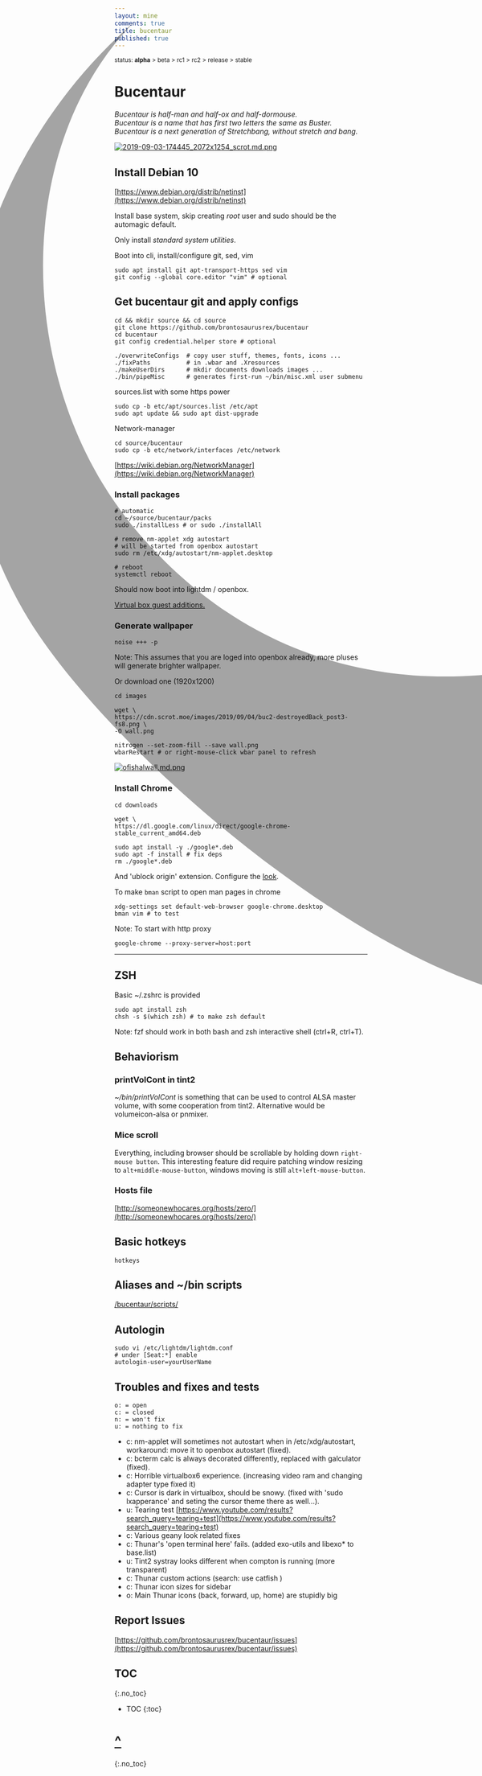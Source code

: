 ```yaml
---
layout: mine
comments: true
title: bucentaur
published: true
---
```

<img src="data:image/svg+xml;base64,PD94bWwgdmVyc2lvbj0iMS4wIiBlbmNvZGluZz0iVVRGLTgiIHN0YW5kYWxvbmU9Im5vIj8+Cjwh%0D%0ALS0gQ3JlYXRlZCB3aXRoIElua3NjYXBlIChodHRwOi8vd3d3Lmlua3NjYXBlLm9yZy8pIC0tPgoK%0D%0APHN2ZwogICB4bWxuczpkYz0iaHR0cDovL3B1cmwub3JnL2RjL2VsZW1lbnRzLzEuMS8iCiAgIHht%0D%0AbG5zOmNjPSJodHRwOi8vY3JlYXRpdmVjb21tb25zLm9yZy9ucyMiCiAgIHhtbG5zOnJkZj0iaHR0%0D%0AcDovL3d3dy53My5vcmcvMTk5OS8wMi8yMi1yZGYtc3ludGF4LW5zIyIKICAgeG1sbnM6c3ZnPSJo%0D%0AdHRwOi8vd3d3LnczLm9yZy8yMDAwL3N2ZyIKICAgeG1sbnM9Imh0dHA6Ly93d3cudzMub3JnLzIw%0D%0AMDAvc3ZnIgogICB4bWxuczpzb2RpcG9kaT0iaHR0cDovL3NvZGlwb2RpLnNvdXJjZWZvcmdlLm5l%0D%0AdC9EVEQvc29kaXBvZGktMC5kdGQiCiAgIHhtbG5zOmlua3NjYXBlPSJodHRwOi8vd3d3Lmlua3Nj%0D%0AYXBlLm9yZy9uYW1lc3BhY2VzL2lua3NjYXBlIgogICB3aWR0aD0iNzAwIgogICBoZWlnaHQ9Ijcw%0D%0AMCIKICAgdmlld0JveD0iMCAwIDE4NS4yMDgzNCAxODUuMjA4MzQiCiAgIHZlcnNpb249IjEuMSIK%0D%0AICAgaWQ9InN2ZzgiCiAgIGlua3NjYXBlOnZlcnNpb249IjAuOTIuNCAoNWRhNjg5YzMxMywgMjAx%0D%0AOS0wMS0xNCkiCiAgIHNvZGlwb2RpOmRvY25hbWU9ImJ1Y2VudGF1ckxvZ29maW5hbC5zdmciCiAg%0D%0AIGlua3NjYXBlOmV4cG9ydC1maWxlbmFtZT0iL2hvbWUvdGljaG8vZG93bmxvYWRzL2J1Y2VudGF1%0D%0AckxvZ29maW5hbC5wbmciCiAgIGlua3NjYXBlOmV4cG9ydC14ZHBpPSIxMDciCiAgIGlua3NjYXBl%0D%0AOmV4cG9ydC15ZHBpPSIxMDciPgogIDx0aXRsZQogICAgIGlkPSJ0aXRsZTQ0OTAiPjE5MjB4MTA4%0D%0AMDwvdGl0bGU+CiAgPGRlZnMKICAgICBpZD0iZGVmczIiIC8+CiAgPHNvZGlwb2RpOm5hbWVkdmll%0D%0AdwogICAgIGlkPSJiYXNlIgogICAgIHBhZ2Vjb2xvcj0iIzYzNjM2MyIKICAgICBib3JkZXJjb2xv%0D%0Acj0iIzY2NjY2NiIKICAgICBib3JkZXJvcGFjaXR5PSIxLjAiCiAgICAgaW5rc2NhcGU6cGFnZW9w%0D%0AYWNpdHk9IjAiCiAgICAgaW5rc2NhcGU6cGFnZXNoYWRvdz0iMiIKICAgICBpbmtzY2FwZTp6b29t%0D%0APSIwLjQ5NDk3NDc2IgogICAgIGlua3NjYXBlOmN4PSI0NTguOTA1NzUiCiAgICAgaW5rc2NhcGU6%0D%0AY3k9IjI0NC4xNjAwMSIKICAgICBpbmtzY2FwZTpkb2N1bWVudC11bml0cz0icHgiCiAgICAgaW5r%0D%0Ac2NhcGU6Y3VycmVudC1sYXllcj0ibGF5ZXIxIgogICAgIHNob3dncmlkPSJmYWxzZSIKICAgICBp%0D%0AbmtzY2FwZTpzaG93cGFnZXNoYWRvdz0iZmFsc2UiCiAgICAgaW5rc2NhcGU6cGFnZWNoZWNrZXJi%0D%0Ab2FyZD0idHJ1ZSIKICAgICB1bml0cz0icHgiCiAgICAgaW5rc2NhcGU6d2luZG93LXdpZHRoPSIx%0D%0AOTA4IgogICAgIGlua3NjYXBlOndpbmRvdy1oZWlnaHQ9IjEwODEiCiAgICAgaW5rc2NhcGU6d2lu%0D%0AZG93LXg9IjYiCiAgICAgaW5rc2NhcGU6d2luZG93LXk9IjQ2IgogICAgIGlua3NjYXBlOndpbmRv%0D%0Ady1tYXhpbWl6ZWQ9IjEiCiAgICAgc2hvd2d1aWRlcz0idHJ1ZSIKICAgICBpbmtzY2FwZTpndWlk%0D%0AZS1iYm94PSJ0cnVlIgogICAgIGd1aWRlY29sb3I9IiMwNTE1N2UiCiAgICAgZ3VpZGVvcGFjaXR5%0D%0APSIwLjEzMzMzMzMzIgogICAgIGZpdC1tYXJnaW4tdG9wPSIxIgogICAgIGZpdC1tYXJnaW4tbGVm%0D%0AdD0iMSIKICAgICBmaXQtbWFyZ2luLXJpZ2h0PSIxIgogICAgIGZpdC1tYXJnaW4tYm90dG9tPSIx%0D%0AIj4KICAgIDxzb2RpcG9kaTpndWlkZQogICAgICAgcG9zaXRpb249Ii0yMjguNzM0MzQsNDAzLjQ3%0D%0ANzYyIgogICAgICAgb3JpZW50YXRpb249IjEsMCIKICAgICAgIGlkPSJndWlkZTQ0ODMiCiAgICAg%0D%0AICBpbmtzY2FwZTpsb2NrZWQ9ImZhbHNlIgogICAgICAgaW5rc2NhcGU6bGFiZWw9IiIKICAgICAg%0D%0AIGlua3NjYXBlOmNvbG9yPSJyZ2IoNCwxMDIsMTYpIiAvPgogICAgPHNvZGlwb2RpOmd1aWRlCiAg%0D%0AICAgICBwb3NpdGlvbj0iNDMyLjc1NjEsLTY0LjI3NDk0MyIKICAgICAgIG9yaWVudGF0aW9uPSIx%0D%0ALDAiCiAgICAgICBpZD0iZ3VpZGU0NDg1IgogICAgICAgaW5rc2NhcGU6bG9ja2VkPSJmYWxzZSIK%0D%0AICAgICAgIGlua3NjYXBlOmxhYmVsPSIiCiAgICAgICBpbmtzY2FwZTpjb2xvcj0icmdiKDMsNzMs%0D%0AMTIpIiAvPgogICAgPHNvZGlwb2RpOmd1aWRlCiAgICAgICBwb3NpdGlvbj0iMzY1LjY3MzA5LC0y%0D%0AMjEuOTMzMDgiCiAgICAgICBvcmllbnRhdGlvbj0iMCwxIgogICAgICAgaWQ9Imd1aWRlNDQ4NyIK%0D%0AICAgICAgIGlua3NjYXBlOmxvY2tlZD0iZmFsc2UiCiAgICAgICBpbmtzY2FwZTpsYWJlbD0iMTky%0D%0AMHgxMDgwLCBIRFRWIDEwJSB0aXRsZSBzYWZlIgogICAgICAgaW5rc2NhcGU6Y29sb3I9InJnYigz%0D%0ALDczLDEyKSIgLz4KICAgIDxzb2RpcG9kaTpndWlkZQogICAgICAgcG9zaXRpb249IjM3Mi4wODc1%0D%0ANiw0MDMuNDc3NjIiCiAgICAgICBvcmllbnRhdGlvbj0iMCwxIgogICAgICAgaWQ9Imd1aWRlNDQ4%0D%0AOSIKICAgICAgIGlua3NjYXBlOmxvY2tlZD0iZmFsc2UiCiAgICAgICBpbmtzY2FwZTpsYWJlbD0i%0D%0AIgogICAgICAgaW5rc2NhcGU6Y29sb3I9InJnYigzLDczLDEyKSIgLz4KICA8L3NvZGlwb2RpOm5h%0D%0AbWVkdmlldz4KICA8bWV0YWRhdGEKICAgICBpZD0ibWV0YWRhdGE1Ij4KICAgIDxyZGY6UkRGPgog%0D%0AICAgICA8Y2M6V29yawogICAgICAgICByZGY6YWJvdXQ9IiI+CiAgICAgICAgPGRjOmZvcm1hdD5p%0D%0AbWFnZS9zdmcreG1sPC9kYzpmb3JtYXQ+CiAgICAgICAgPGRjOnR5cGUKICAgICAgICAgICByZGY6%0D%0AcmVzb3VyY2U9Imh0dHA6Ly9wdXJsLm9yZy9kYy9kY21pdHlwZS9TdGlsbEltYWdlIiAvPgogICAg%0D%0AICAgIDxkYzp0aXRsZT4xOTIweDEwODA8L2RjOnRpdGxlPgogICAgICAgIDxjYzpsaWNlbnNlCiAg%0D%0AICAgICAgICAgcmRmOnJlc291cmNlPSJodHRwOi8vYXJ0bGlicmUub3JnL2xpY2VuY2UvbGFsIiAv%0D%0APgogICAgICAgIDxkYzpwdWJsaXNoZXI+CiAgICAgICAgICA8Y2M6QWdlbnQ+CiAgICAgICAgICAg%0D%0AIDxkYzp0aXRsZT5icm9udG9zYXVydXNyZXg8L2RjOnRpdGxlPgogICAgICAgICAgPC9jYzpBZ2Vu%0D%0AdD4KICAgICAgICA8L2RjOnB1Ymxpc2hlcj4KICAgICAgPC9jYzpXb3JrPgogICAgICA8Y2M6TGlj%0D%0AZW5zZQogICAgICAgICByZGY6YWJvdXQ9Imh0dHA6Ly9hcnRsaWJyZS5vcmcvbGljZW5jZS9sYWwi%0D%0APgogICAgICAgIDxjYzpwZXJtaXRzCiAgICAgICAgICAgcmRmOnJlc291cmNlPSJodHRwOi8vY3Jl%0D%0AYXRpdmVjb21tb25zLm9yZy9ucyNSZXByb2R1Y3Rpb24iIC8+CiAgICAgICAgPGNjOnBlcm1pdHMK%0D%0AICAgICAgICAgICByZGY6cmVzb3VyY2U9Imh0dHA6Ly9jcmVhdGl2ZWNvbW1vbnMub3JnL25zI0Rp%0D%0Ac3RyaWJ1dGlvbiIgLz4KICAgICAgICA8Y2M6cGVybWl0cwogICAgICAgICAgIHJkZjpyZXNvdXJj%0D%0AZT0iaHR0cDovL2NyZWF0aXZlY29tbW9ucy5vcmcvbnMjRGVyaXZhdGl2ZVdvcmtzIiAvPgogICAg%0D%0AICAgIDxjYzpyZXF1aXJlcwogICAgICAgICAgIHJkZjpyZXNvdXJjZT0iaHR0cDovL2NyZWF0aXZl%0D%0AY29tbW9ucy5vcmcvbnMjU2hhcmVBbGlrZSIgLz4KICAgICAgICA8Y2M6cmVxdWlyZXMKICAgICAg%0D%0AICAgICByZGY6cmVzb3VyY2U9Imh0dHA6Ly9jcmVhdGl2ZWNvbW1vbnMub3JnL25zI05vdGljZSIg%0D%0ALz4KICAgICAgICA8Y2M6cmVxdWlyZXMKICAgICAgICAgICByZGY6cmVzb3VyY2U9Imh0dHA6Ly9j%0D%0AcmVhdGl2ZWNvbW1vbnMub3JnL25zI0F0dHJpYnV0aW9uIiAvPgogICAgICA8L2NjOkxpY2Vuc2U+%0D%0ACiAgICA8L3JkZjpSREY+CiAgPC9tZXRhZGF0YT4KICA8ZwogICAgIGlua3NjYXBlOmxhYmVsPSJM%0D%0AYXllciAxIgogICAgIGlua3NjYXBlOmdyb3VwbW9kZT0ibGF5ZXIiCiAgICAgaWQ9ImxheWVyMSIK%0D%0AICAgICB0cmFuc2Zvcm09InRyYW5zbGF0ZSgtNDkuODQzOTE2LC00Ny41MTY3MDUpIj4KICAgIDxw%0D%0AYXRoCiAgICAgICBzdHlsZT0iY29sb3I6IzAwMDAwMDtmb250LXN0eWxlOm5vcm1hbDtmb250LXZh%0D%0AcmlhbnQ6bm9ybWFsO2ZvbnQtd2VpZ2h0Om5vcm1hbDtmb250LXN0cmV0Y2g6bm9ybWFsO2ZvbnQt%0D%0Ac2l6ZTptZWRpdW07bGluZS1oZWlnaHQ6bm9ybWFsO2ZvbnQtZmFtaWx5OnNhbnMtc2VyaWY7Zm9u%0D%0AdC12YXJpYW50LWxpZ2F0dXJlczpub3JtYWw7Zm9udC12YXJpYW50LXBvc2l0aW9uOm5vcm1hbDtm%0D%0Ab250LXZhcmlhbnQtY2Fwczpub3JtYWw7Zm9udC12YXJpYW50LW51bWVyaWM6bm9ybWFsO2ZvbnQt%0D%0AdmFyaWFudC1hbHRlcm5hdGVzOm5vcm1hbDtmb250LWZlYXR1cmUtc2V0dGluZ3M6bm9ybWFsO3Rl%0D%0AeHQtaW5kZW50OjA7dGV4dC1hbGlnbjpzdGFydDt0ZXh0LWRlY29yYXRpb246bm9uZTt0ZXh0LWRl%0D%0AY29yYXRpb24tbGluZTpub25lO3RleHQtZGVjb3JhdGlvbi1zdHlsZTpzb2xpZDt0ZXh0LWRlY29y%0D%0AYXRpb24tY29sb3I6IzAwMDAwMDtsZXR0ZXItc3BhY2luZzpub3JtYWw7d29yZC1zcGFjaW5nOm5v%0D%0Acm1hbDt0ZXh0LXRyYW5zZm9ybTpub25lO3dyaXRpbmctbW9kZTpsci10YjtkaXJlY3Rpb246bHRy%0D%0AO3RleHQtb3JpZW50YXRpb246bWl4ZWQ7ZG9taW5hbnQtYmFzZWxpbmU6YXV0bztiYXNlbGluZS1z%0D%0AaGlmdDpiYXNlbGluZTt0ZXh0LWFuY2hvcjpzdGFydDt3aGl0ZS1zcGFjZTpub3JtYWw7c2hhcGUt%0D%0AcGFkZGluZzowO2NsaXAtcnVsZTpub256ZXJvO2Rpc3BsYXk6aW5saW5lO292ZXJmbG93OnZpc2li%0D%0AbGU7dmlzaWJpbGl0eTp2aXNpYmxlO29wYWNpdHk6MTtpc29sYXRpb246YXV0bzttaXgtYmxlbmQt%0D%0AbW9kZTpub3JtYWw7Y29sb3ItaW50ZXJwb2xhdGlvbjpzUkdCO2NvbG9yLWludGVycG9sYXRpb24t%0D%0AZmlsdGVyczpsaW5lYXJSR0I7c29saWQtY29sb3I6IzAwMDAwMDtzb2xpZC1vcGFjaXR5OjE7dmVj%0D%0AdG9yLWVmZmVjdDpub25lO2ZpbGw6IzAwMDAwMDtmaWxsLW9wYWNpdHk6MTtmaWxsLXJ1bGU6bm9u%0D%0AemVybztzdHJva2U6bm9uZTtzdHJva2Utd2lkdGg6MjIuNTcwMzM1Mzk7c3Ryb2tlLWxpbmVjYXA6%0D%0AYnV0dDtzdHJva2UtbGluZWpvaW46bWl0ZXI7c3Ryb2tlLW1pdGVybGltaXQ6NDtzdHJva2UtZGFz%0D%0AaGFycmF5Om5vbmU7c3Ryb2tlLWRhc2hvZmZzZXQ6MDtzdHJva2Utb3BhY2l0eToxO3BhaW50LW9y%0D%0AZGVyOm5vcm1hbDtjb2xvci1yZW5kZXJpbmc6YXV0bztpbWFnZS1yZW5kZXJpbmc6YXV0bztzaGFw%0D%0AZS1yZW5kZXJpbmc6YXV0bzt0ZXh0LXJlbmRlcmluZzphdXRvO2VuYWJsZS1iYWNrZ3JvdW5kOmFj%0D%0AY3VtdWxhdGUiCiAgICAgICBkPSJNIDg5Ljg4NTEzNiw1MS4yNjQyNjUgQyA1OC45MDMyMjUsNzgu%0D%0AMTk2Mzk4IDQ5LjM0NTc0OSwxMjIuODE1OTQgNjkuOTYzNDUyLDE1OC4zMTQyMyBjIDIwLjYxNzY5%0D%0AOSwzNS40OTgzIDExNC41Nzk3NzgsMTA4LjY1ODQ3IDEyMy41NDkyMzgsNDYuNDQ1OTEgNS4xMjE2%0D%0ANywtMzUuNTI0MSAzNy42NTAwMSwtNzIuMDU2MTcgMzEuNjIxMTMsLTExMi42NjI0NDcgdiAwIGMg%0D%0ANC40NTk3LDMwLjAzNzU2NyAtMjguNDg1NzMsNjcuMjM3OTA3IC01My4wNDU3MSw3NC4xMDgyNTcg%0D%0ALTMwLjY4NDQ4LDguNTgzNjEgLTU5Ljc5MDA3LDIuNzkxODQgLTgxLjM5MjYxNCwtMjIuMjQwODkg%0D%0AQyA2OC4xNTQ3MSwxMTcuODQ1MSA2Ny4yMjczNjIsNzQuMzExMDkxIDg5Ljg4NTEzNiw1MS4yNjQy%0D%0ANjUgWiIKICAgICAgIGlkPSJwYXRoMTQzMS03LTktNiIKICAgICAgIGlua3NjYXBlOmNvbm5lY3Rv%0D%0Aci1jdXJ2YXR1cmU9IjAiCiAgICAgICBzb2RpcG9kaTpub2RldHlwZXM9ImNzc2Njc3NjIiAvPgog%0D%0AIDwvZz4KPC9zdmc+Cg==" style="min-width:2032px; position: absolute; margin-left: -400px; margin-top: -110px; margin-bottom: -510px; opacity: 0.35; user-select: none; pointer-events: none;">

<small>status: **alpha** > beta > rc1 > rc2 > release > stable</small>

# Bucentaur

*Bucentaur is half-man and half-ox and half-dormouse.  
Bucentaur is a name that has first two letters the same as Buster.  
Bucentaur is a next generation of Stretchbang, without stretch and bang.*

[![2019-09-03-174445_2072x1254_scrot.md.png](https://cdn.scrot.moe/images/2019/09/03/2019-09-03-174445_2072x1254_scrot.md.png)](https://cdn.scrot.moe/images/2019/09/03/2019-09-03-174445_2072x1254_scrot.png)

## Install Debian 10

[https://www.debian.org/distrib/netinst](https://www.debian.org/distrib/netinst)

Install base system, skip creating *root* user and sudo should be the automagic default.  

Only install *standard system utilities*.

Boot into cli, install/configure git, sed, vim

    sudo apt install git apt-transport-https sed vim
    git config --global core.editor "vim" # optional

## Get bucentaur git and apply configs

    cd && mkdir source && cd source
    git clone https://github.com/brontosaurusrex/bucentaur
    cd bucentaur
    git config credential.helper store # optional
    
    ./overwriteConfigs  # copy user stuff, themes, fonts, icons ...
    ./fixPaths          # in .wbar and .Xresources
    ./makeUserDirs      # mkdir documents downloads images ...
    ./bin/pipeMisc      # generates first-run ~/bin/misc.xml user submenu

sources.list with some https power

    sudo cp -b etc/apt/sources.list /etc/apt
    sudo apt update && sudo apt dist-upgrade

Network-manager

    cd source/bucentaur
    sudo cp -b etc/network/interfaces /etc/network

[https://wiki.debian.org/NetworkManager](https://wiki.debian.org/NetworkManager)

### Install packages

    # automatic
    cd ~/source/bucentaur/packs
    sudo ./installLess # or sudo ./installAll
    
    # remove nm-applet xdg autostart
    # will be started from openbox autostart
    sudo rm /etc/xdg/autostart/nm-applet.desktop

    # reboot
    systemctl reboot

Should now boot into lightdm / openbox.

[Virtual box guest additions.](https://virtualboxes.org/doc/installing-guest-additions-on-debian/)

### Generate wallpaper

    noise +++ -p
    
Note: This assumes that you are loged into openbox already, more pluses will generate brighter wallpaper.

Or download one (1920x1200)

    cd images
    
    wget \
    https://cdn.scrot.moe/images/2019/09/04/buc2-destroyedBack_post3-fs8.png \
    -O wall.png
    
    nitrogen --set-zoom-fill --save wall.png
    wbarRestart # or right-mouse-click wbar panel to refresh
    
[![ofishalwall.md.png](https://cdn.scrot.moe/images/2019/09/09/ofishalwall.md.png)](https://cdn.scrot.moe/images/2019/09/09/ofishalwall.png)

### Install Chrome

    cd downloads
    
    wget \
    https://dl.google.com/linux/direct/google-chrome-stable_current_amd64.deb
    
    sudo apt install -y ./google*.deb
    sudo apt -f install # fix deps
    rm ./google*.deb
    
And 'ublock origin' extension. Configure the [look](https://cdn.scrot.moe/images/2019/09/09/chrome.png).

To make `bman` script to open man pages in chrome

    xdg-settings set default-web-browser google-chrome.desktop
    bman vim # to test

Note: To start with http proxy

    google-chrome --proxy-server=host:port
    
---
## ZSH

Basic ~/.zshrc is provided

    sudo apt install zsh
    chsh -s $(which zsh) # to make zsh default

Note: fzf should work in both bash and zsh interactive shell (ctrl+R, ctrl+T).

## Behaviorism

### printVolCont in tint2
*~/bin/printVolCont* is something that can be used to control ALSA master volume, with some cooperation from tint2. Alternative would be volumeicon-alsa or pnmixer.

### Mice scroll

Everything, including browser should be scrollable by holding down `right-mouse button`. This interesting feature did require patching window resizing to `alt+middle-mouse-button`, windows moving is still `alt+left-mouse-button`.

### Hosts file
[http://someonewhocares.org/hosts/zero/](http://someonewhocares.org/hosts/zero/)

## Basic hotkeys

    hotkeys

## Aliases and ~/bin scripts

[/bucentaur/scripts/](/bucentaur/scripts/)

## Autologin

    sudo vi /etc/lightdm/lightdm.conf
    # under [Seat:*] enable
    autologin-user=yourUserName
    
## Troubles and fixes and tests

    o: = open  
    c: = closed  
    n: = won't fix  
    u: = nothing to fix

- c: nm-applet will sometimes not autostart when in /etc/xdg/autostart, workaround: move it to openbox autostart (fixed).
- c: bcterm calc is always decorated differently, replaced with galculator (fixed).
- c: Horrible virtualbox6 experience. (increasing video ram and changing adapter type fixed it)
- c: Cursor is dark in virtualbox, should be snowy. (fixed with 'sudo lxapperance' and seting the cursor theme there as well...).
- u: Tearing test  [https://www.youtube.com/results?search_query=tearing+test](https://www.youtube.com/results?search_query=tearing+test)
- c: Various geany look related fixes
- c: Thunar's 'open terminal here' fails. (added exo-utils and libexo* to base.list)
- u: Tint2 systray looks different when compton is running (more transparent)
- c: Thunar custom actions (search: use catfish )
- c: Thunar icon sizes for sidebar
- o: Main Thunar icons (back, forward, up, home) are stupidly big

## Report Issues

[https://github.com/brontosaurusrex/bucentaur/issues](https://github.com/brontosaurusrex/bucentaur/issues)

## TOC
{:.no_toc}

* TOC
{:toc}

# <a href="#">^</a>
{:.no_toc}

